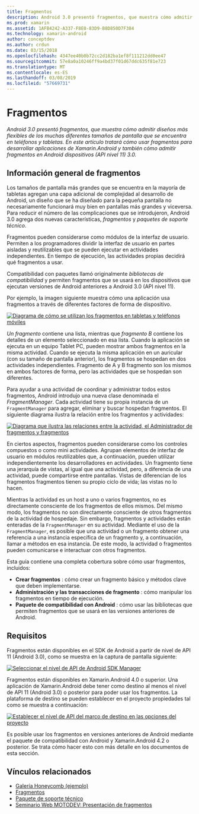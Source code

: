 ```yaml
---
title: Fragmentos
description: Android 3.0 presentó fragmentos, que muestra cómo admitir diseños más flexibles de los muchas diferentes tamaños de pantalla que se encuentra en teléfonos y tabletas. En este artículo tratará cómo usar fragmentos para desarrollar aplicaciones de Xamarin.Android y también cómo admitir fragmentos en Android dispositivos (API nivel 11) 3.0.
ms.prod: xamarin
ms.assetid: 1AFB4242-A337-F8E0-83D9-B8D850D7F384
ms.technology: xamarin-android
author: conceptdev
ms.author: crdun
ms.date: 03/15/2018
ms.openlocfilehash: 4347ee40b0b72cc2d182ba1ef8f111212dd0ee47
ms.sourcegitcommit: 57e8a0a10246ff9a4bd37f01d67ddc635f81e723
ms.translationtype: MT
ms.contentlocale: es-ES
ms.lasthandoff: 03/08/2019
ms.locfileid: "57669731"
---
```

# <a name="fragments"></a>Fragmentos

_Android 3.0 presentó fragmentos, que muestra cómo admitir diseños más flexibles de los muchas diferentes tamaños de pantalla que se encuentra en teléfonos y tabletas. En este artículo tratará cómo usar fragmentos para desarrollar aplicaciones de Xamarin.Android y también cómo admitir fragmentos en Android dispositivos (API nivel 11) 3.0._

## <a name="fragments-overview"></a>Información general de fragmentos

Los tamaños de pantalla más grandes que se encuentra en la mayoría de tabletas agregan una capa adicional de complejidad al desarrollo de Android, un diseño que se ha diseñado para la pequeña pantalla no necesariamente funcionará muy bien en pantallas más grandes y viceversa. Para reducir el número de las complicaciones que se introdujeron, Android 3.0 agrega dos nuevas características, *fragmentos* y *paquetes de soporte técnico*.

Fragmentos pueden considerarse como módulos de la interfaz de usuario. Permiten a los programadores dividir la interfaz de usuario en partes aisladas y reutilizables que se pueden ejecutar en actividades independientes. En tiempo de ejecución, las actividades propias decidirá qué fragmentos a usar.

Compatibilidad con paquetes llamó originalmente *bibliotecas de compatibilidad* y permiten fragmentos que se usará en los dispositivos que ejecutan versiones de Android anteriores a Android 3.0 (API nivel 11).

Por ejemplo, la imagen siguiente muestra cómo una aplicación usa fragmentos a través de diferentes factores de forma de dispositivo.

[![Diagrama de cómo se utilizan los fragmentos en tabletas y teléfonos móviles](images/00.png)](images/00.png#lightbox)

*Un fragmento* contiene una lista, mientras que *fragmento B* contiene los detalles de un elemento seleccionado en esa lista. Cuando la aplicación se ejecuta en un equipo Tablet PC, pueden mostrar ambos fragmentos en la misma actividad. Cuando se ejecuta la misma aplicación en un auricular (con su tamaño de pantalla anterior), los fragmentos se hospedan en dos actividades independientes. Fragmento de A y B fragmento son los mismos en ambos factores de forma, pero las actividades que se hospedan son diferentes.

Para ayudar a una actividad de coordinar y administrar todos estos fragmentos, Android introdujo una nueva clase denominada el *FragmentManager*. Cada actividad tiene su propia instancia de un `FragmentManager` para agregar, eliminar y buscar hospedan fragmentos. El siguiente diagrama ilustra la relación entre los fragmentos y actividades:

[![Diagrama que ilustra las relaciones entre la actividad, el Administrador de fragmentos y fragmentos](images/01.png)](images/01.png#lightbox)

En ciertos aspectos, fragmentos pueden considerarse como los controles compuestos o como mini actividades. Agrupan elementos de interfaz de usuario en módulos reutilizables que, a continuación, pueden utilizar independientemente los desarrolladores en actividades. Un fragmento tiene una jerarquía de vistas, al igual que una actividad, pero, a diferencia de una actividad, puede compartirse entre pantallas. Vistas de diferencian de los fragmentos fragmentos tienen su propio ciclo de vida; las vistas no lo hacen.

Mientras la actividad es un host a uno o varios fragmentos, no es directamente consciente de los fragmentos de ellos mismos. Del mismo modo, los fragmentos no son directamente consciente de otros fragmentos de la actividad de hospedaje. Sin embargo, fragmentos y actividades están enteradas de la `FragmentManager` en su actividad. Mediante el uso de la `FragmentManager`, es posible que una actividad o un fragmento obtener una referencia a una instancia específica de un fragmento y, a continuación, llamar a métodos en esa instancia. De este modo, la actividad o fragmentos pueden comunicarse e interactuar con otros fragmentos.

Esta guía contiene una completa cobertura sobre cómo usar fragmentos, incluidos:

-   **Crear fragmentos** : cómo crear un fragmento básico y métodos clave que deben implementarse.
-   **Administración y las transacciones de fragmento** : cómo manipular los fragmentos en tiempo de ejecución.
-   **Paquete de compatibilidad con Android** : cómo usar las bibliotecas que permiten fragmentos que se usará en las versiones anteriores de Android.


## <a name="requirements"></a>Requisitos

Fragmentos están disponibles en el SDK de Android a partir de nivel de API 11 (Android 3.0), como se muestra en la captura de pantalla siguiente:

[![Seleccionar el nivel de API de Android SDK Manager](images/02.png)](images/02.png#lightbox)

Fragmentos están disponibles en Xamarin.Android 4.0 o superior. Una aplicación de Xamarin.Android debe tener como destino al menos el nivel de API 11 (Android 3.0) o posterior para poder usar los fragmentos. La plataforma de destino se pueden establecer en el proyecto propiedades tal como se muestra a continuación:

[![Establecer el nivel de API del marco de destino en las opciones del proyecto](images/03-sml.png)](images/03.png#lightbox)

Es posible usar los fragmentos en versiones anteriores de Android mediante el paquete de compatibilidad con Android y Xamarin.Android 4.2 o posterior. Se trata cómo hacer esto con más detalle en los documentos de esta sección.


## <a name="related-links"></a>Vínculos relacionados

- [Galería Honeycomb (ejemplo)](https://developer.xamarin.com/samples/monodroid/HoneycombGallery)
- [Fragmentos](https://developer.android.com/guide/topics/fundamentals/fragments.html)
- [Paquete de soporte técnico](https://developer.android.com/sdk/compatibility-library.html)
- [Seminario Web MOTODEV: Presentación de fragmentos](http://motodev.adobeconnect.com/p9h1aqk3ttn/)
